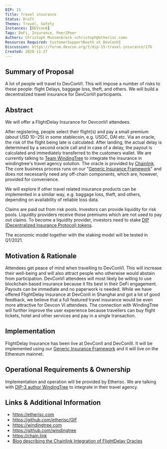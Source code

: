 ```yaml
---
DIP: 15
Title: Travel insurance
Status: Draft
Themes: Travel, Safety
Instances: [DEVcon6]
Tags: DeFi, Insurance, Peer2Peer
Authors: Christoph Mussenbrock <christoph@etherisc.com>
Resources Required: CustomerSupportBooth at DevConVI
Discussion: https://forum.devcon.org/t/dip-15-travel-insurance/176
Created: 2020-11-27
---
```


## Summary of Proposal

A lot of people will travel to DevConVI. This will impose a number of risks to these people:
flight Delays, baggage loss, theft, and others. We will build a decentralized travel insurance for DevConVI participants. 

## Abstract
We will offer a FlightDelay Insurance for DevconVI attendees. 

After registering, people select their flight(s) and pay a small premium (about USD 10$-25$) in some stablecoin,
e.g. USDC, DAI etc. 
Via an oracle, the risk of the flight being late is calculated. 
After landing, the actual delay is determined by a second oracle call and in case of a delay, the payout is calculated
and immediately transferred to the customers wallet.
We are currently talking to [Team WindingTree](https://windingtree.com) to integrate the insurance in windingtree's travel agency solution.
The oracle is provided by [Chainlink](https://chain.link). The core business process runs on our 
"[Generic Insurance Framework](https://github.com/etherisc/GIF)" and does
not necessarily need any off-chain components, which are, however, provided for convenience. 

We will explore if other travel related insurance products can be implemented in a similar way, e.g. baggage loss,
theft, and others, depending on availability of reliable loss data. 

Claims are paid out from risk pools. Investors can provide liquidity for risk pools. Liquidity providers receive
those premiums which are not used to pay out claims. To become a liquidity provider, investors need to 
stake [DIP (Decentralized Insurance Protocol) tokens](https://etherscan.io/token/0xc719d010b63e5bbf2c0551872cd5316ed26acd83).

The economic model together with the staking model will be tested in Q1/2021.   

## Motivation & Rationale
Attendees get peace of mind when travelling to DevConVI. This will increase their well-being
and will also attract people who otherwise would abstain from participation.
DevConVI attendees will most likely be willing to use blockchain based insurance because it fits
best in their DeFi engagement. Payouts can be immediate and no paperwork is needed.
While we have offered FlightDelay Insurance at DevConII in Shanghai and got a lot of good feedback, 
we believe that a full featured travel insurance would be even more attractive for Devcon VI attendees.
The connection with WindingTree will further improve the user experience because travellers can buy 
flight tickets, hotel and other services and pay in a single transaction. 

## Implementation
FlightDelay Insurance has been live at DevConII and DevConIII. It will be implemented using our
[Generic Insurance Framework](https://github.com/etherisc/GIF) and it will live on the Ethereum mainnet.

## Operational Requirements & Ownership
Implementation and operation will be provided by Etherisc.
We are talking with [DIP-3 author WindingTree](https://github.com/efdevcon/DIPs/blob/master/DIPs/DIP-3.md) to integrate in their travel agency.

## Links & Additional Information
- https://etherisc.com
- https://github.com/etherisc/GIF
- https://windingtree.com
- https://github.com/windingtree
- https://chain.link
- [Blog describing the Chainlink Integration of FlightDelay Oracles](https://blog.etherisc.com/etherisc-to-leverage-chainlink-oracles-for-decentralized-flight-insurance-product-9559b64d79c7)
